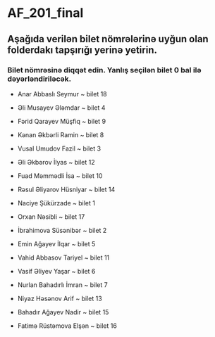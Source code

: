# AF_201_final

## Aşağıda verilən bilet nömrələrinə uyğun olan folderdakı tapşırığı yerinə yetirin.

### Bilet nömrəsinə diqqət edin. Yanlış seçilən bilet 0 bal ilə dəyərləndiriləcək.

- Anar Abbaslı Seymur ~ bilet 18

- Əli Musayev Ələmdar ~ bilet 4

- Fərid Qarayev Müşfiq ~ bilet 9

- Kənan Əkbərli Ramin ~ bilet 8

- Vusal Umudov Fazil ~ bilet 3

- Əli Əkbərov İlyas ~ bilet 12

- Fuad Məmmədli İsa ~ bilet 10

- Rəsul Əliyarov Hüsniyar ~ bilet 14

- Naciye Şükürzade ~ bilet 1

- Orxan Nəsibli ~ bilet 17

- İbrahimova Süsənibər ~ bilet 2

- Emin Ağayev İlqar ~ bilet 5

- Vahid Abbasov Tariyel ~ bilet 11

- Vasif Əliyev Yaşar ~ bilet 6

- Nurlan Bahadırlı İmran ~ bilet 7

- Niyaz Həsənov Arif ~ bilet 13

- Bahadır Ağayev Nadir ~ bilet 15

- Fatimə Rüstəmova Elşən ~ bilet 16
